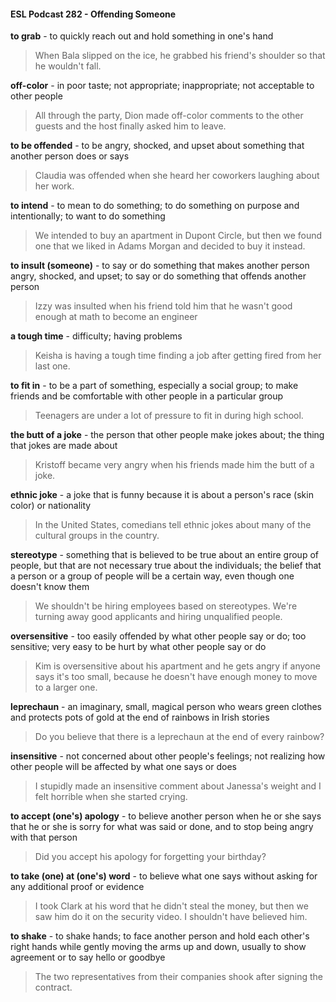 #### ESL Podcast 282 - Offending Someone

**to grab** - to quickly reach out and hold something in one's hand

> When Bala slipped on the ice, he grabbed his friend's shoulder so that he
wouldn't fall.

**off-color** - in poor taste; not appropriate; inappropriate; not acceptable to other
people

> All through the party, Dion made off-color comments to the other guests and the
host finally asked him to leave.

**to be offended** - to be angry, shocked, and upset about something that another
person does or says

> Claudia was offended when she heard her coworkers laughing about her work.

**to intend** - to mean to do something; to do something on purpose and
intentionally; to want to do something

> We intended to buy an apartment in Dupont Circle, but then we found one that
we liked in Adams Morgan and decided to buy it instead.

**to insult (someone)** - to say or do something that makes another person angry,
shocked, and upset; to say or do something that offends another person

> Izzy was insulted when his friend told him that he wasn't good enough at math
to become an engineer

**a tough time** - difficulty; having problems

> Keisha is having a tough time finding a job after getting fired from her last one.

**to fit in** - to be a part of something, especially a social group; to make friends
and be comfortable with other people in a particular group

> Teenagers are under a lot of pressure to fit in during high school.

**the butt of a joke** - the person that other people make jokes about; the thing
that jokes are made about

> Kristoff became very angry when his friends made him the butt of a joke.

**ethnic joke** - a joke that is funny because it is about a person's race (skin color)
or nationality

> In the United States, comedians tell ethnic jokes about many of the cultural
groups in the country.

**stereotype** - something that is believed to be true about an entire group of
people, but that are not necessary true about the individuals; the belief that a
person or a group of people will be a certain way, even though one doesn't know
them

> We shouldn't be hiring employees based on stereotypes. We're turning away
good applicants and hiring unqualified people.

**oversensitive** - too easily offended by what other people say or do; too
sensitive; very easy to be hurt by what other people say or do

> Kim is oversensitive about his apartment and he gets angry if anyone says it's
too small, because he doesn't have enough money to move to a larger one.

**leprechaun** - an imaginary, small, magical person who wears green clothes and
protects pots of gold at the end of rainbows in Irish stories

> Do you believe that there is a leprechaun at the end of every rainbow?

**insensitive** - not concerned about other people's feelings; not realizing how
other people will be affected by what one says or does

> I stupidly made an insensitive comment about Janessa's weight and I felt
horrible when she started crying.

**to accept (one's) apology** - to believe another person when he or she says that
he or she is sorry for what was said or done, and to stop being angry with that
person

> Did you accept his apology for forgetting your birthday?

**to take (one) at (one's) word** - to believe what one says without asking for any
additional proof or evidence

> I took Clark at his word that he didn't steal the money, but then we saw him do
it on the security video. I shouldn't have believed him.

**to shake** - to shake hands; to face another person and hold each other's right
hands while gently moving the arms up and down, usually to show agreement or
to say hello or goodbye

> The two representatives from their companies shook after signing the contract.

